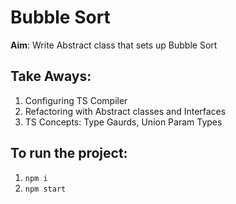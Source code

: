 # Bubble Sort
**Aim**: Write Abstract class that sets up Bubble Sort

## Take Aways:
1. Configuring TS Compiler
2. Refactoring with Abstract classes and Interfaces
3. TS Concepts: Type Gaurds, Union Param Types


## To run the project:
1. `npm i`
2. `npm start`
